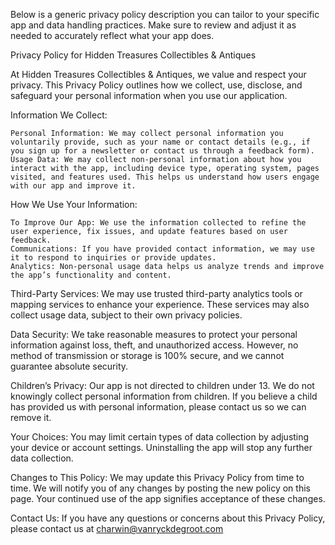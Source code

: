 Below is a generic privacy policy description you can tailor to your specific app and data handling practices. Make sure to review and adjust it as needed to accurately reflect what your app does.

Privacy Policy for Hidden Treasures Collectibles & Antiques

At Hidden Treasures Collectibles & Antiques, we value and respect your privacy. This Privacy Policy outlines how we collect, use, disclose, and safeguard your personal information when you use our application.

Information We Collect:

    Personal Information: We may collect personal information you voluntarily provide, such as your name or contact details (e.g., if you sign up for a newsletter or contact us through a feedback form).
    Usage Data: We may collect non-personal information about how you interact with the app, including device type, operating system, pages visited, and features used. This helps us understand how users engage with our app and improve it.

How We Use Your Information:

    To Improve Our App: We use the information collected to refine the user experience, fix issues, and update features based on user feedback.
    Communications: If you have provided contact information, we may use it to respond to inquiries or provide updates.
    Analytics: Non-personal usage data helps us analyze trends and improve the app’s functionality and content.

Third-Party Services:
We may use trusted third-party analytics tools or mapping services to enhance your experience. These services may also collect usage data, subject to their own privacy policies.

Data Security:
We take reasonable measures to protect your personal information against loss, theft, and unauthorized access. However, no method of transmission or storage is 100% secure, and we cannot guarantee absolute security.

Children’s Privacy:
Our app is not directed to children under 13. We do not knowingly collect personal information from children. If you believe a child has provided us with personal information, please contact us so we can remove it.

Your Choices:
You may limit certain types of data collection by adjusting your device or account settings. Uninstalling the app will stop any further data collection.

Changes to This Policy:
We may update this Privacy Policy from time to time. We will notify you of any changes by posting the new policy on this page. Your continued use of the app signifies acceptance of these changes.

Contact Us:
If you have any questions or concerns about this Privacy Policy, please contact us at charwin@vanryckdegroot.com
